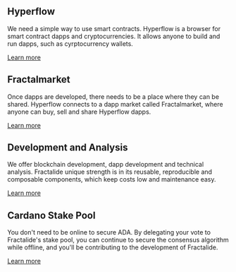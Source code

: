 <section id="solutions">
    <div class="container">
        <div class="row">
            <div class="col-md-offset-1 col-md-4 col-xs-offset-2 col-xs-8">
                <div class="text-center">
                    <h2 class="text_blue fractal_blue">Hyperflow</h2>
                    <p>
                        We need a simple way to use smart contracts. Hyperflow is a browser for smart contract dapps and cryptocurrencies. It allows anyone to build and run dapps, such as cyrptocurrency wallets.
                    </p>
                    <a class="" href="/hyperflow/">Learn more</a>
                </div>
            </div>
            <div class="col-md-offset-2 col-md-4 col-xs-offset-2 col-xs-8">
                <div class="text-center">
                    <h2 class="text_blue fractal_blue">Fractalmarket</h2>
                    <p>
                        Once dapps are developed, there needs to be a place where they can be shared. Hyperflow connects to a dapp market called Fractalmarket, where anyone can buy, sell and share Hyperflow dapps.
                    </p>
                    <a class="" href="/fractalmarket/">Learn more</a>
                </div>
            </div>
        </div>
        <div class="row">
            <div class="col-md-offset-1 col-md-4 col-xs-offset-2 col-xs-8">
                <div class="text-center">
                    <h2 class="text_blue fractal_blue">Development and Analysis</h2>
                    <p>
                        We offer blockchain development, dapp development and technical analysis. Fractalide unique strength is in its reusable, reproducible and composable components, which keep costs low and maintenance easy.
                    </p>
                    <a class="" href="/development-and-analysis/">Learn more</a>
                </div>
            </div>
            <div class="col-md-offset-2 col-md-4 col-xs-offset-2 col-xs-8">
                <div class="text-center">
                    <h2 class="text_blue fractal_blue">Cardano Stake Pool</h2>
                    <p>
                        You don't need to be online to secure ADA. By delegating your vote to Fractalide's stake pool, you can continue to secure the consensus algorithm while offline, and you'll be contributing to the development of Fractalide.
                    </p>
                    <a class="" href="/cardano-stake-pool/">Learn more</a>
                </div>
            </div>
        </div>
    </div>
</section>
